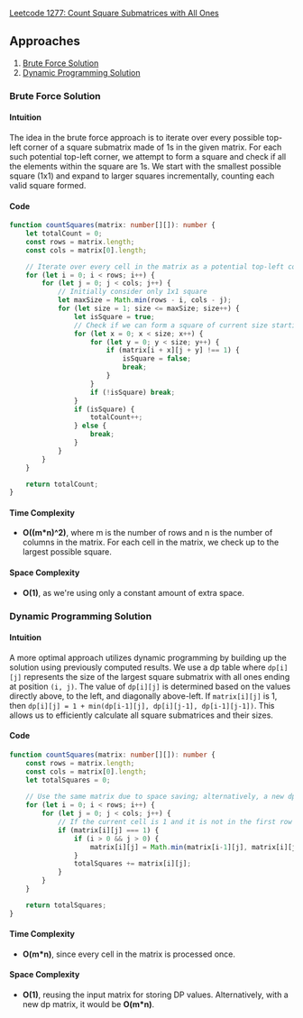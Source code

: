 [Leetcode 1277: Count Square Submatrices with All Ones](https://leetcode.com/problems/count-square-submatrices-with-all-ones/)

## Approaches
1. [Brute Force Solution](#brute-force-solution)
2. [Dynamic Programming Solution](#dynamic-programming-solution)

### Brute Force Solution

#### Intuition
The idea in the brute force approach is to iterate over every possible top-left corner of a square submatrix made of 1s in the given matrix. For each such potential top-left corner, we attempt to form a square and check if all the elements within the square are 1s. We start with the smallest possible square (1x1) and expand to larger squares incrementally, counting each valid square formed.

#### Code
```typescript
function countSquares(matrix: number[][]): number {
    let totalCount = 0;
    const rows = matrix.length;
    const cols = matrix[0].length;

    // Iterate over every cell in the matrix as a potential top-left corner of the square
    for (let i = 0; i < rows; i++) {
        for (let j = 0; j < cols; j++) {
            // Initially consider only 1x1 square
            let maxSize = Math.min(rows - i, cols - j);
            for (let size = 1; size <= maxSize; size++) {
                let isSquare = true;
                // Check if we can form a square of current size starting at (i,j)
                for (let x = 0; x < size; x++) {
                    for (let y = 0; y < size; y++) {
                        if (matrix[i + x][j + y] !== 1) {
                            isSquare = false;
                            break;
                        }
                    }
                    if (!isSquare) break;
                }
                if (isSquare) {
                    totalCount++;
                } else {
                    break;
                }
            }
        }
    }

    return totalCount;
}
```

#### Time Complexity
- **O((m*n)^2)**, where m is the number of rows and n is the number of columns in the matrix. For each cell in the matrix, we check up to the largest possible square.
   
#### Space Complexity
- **O(1)**, as we're using only a constant amount of extra space.

### Dynamic Programming Solution

#### Intuition
A more optimal approach utilizes dynamic programming by building up the solution using previously computed results. We use a dp table where `dp[i][j]` represents the size of the largest square submatrix with all ones ending at position `(i, j)`. The value of `dp[i][j]` is determined based on the values directly above, to the left, and diagonally above-left. If `matrix[i][j]` is 1, then `dp[i][j] = 1 + min(dp[i-1][j], dp[i][j-1], dp[i-1][j-1])`. This allows us to efficiently calculate all square submatrices and their sizes.

#### Code
```typescript
function countSquares(matrix: number[][]): number {
    const rows = matrix.length;
    const cols = matrix[0].length;
    let totalSquares = 0;
    
    // Use the same matrix due to space saving; alternatively, a new dp table can also be used.
    for (let i = 0; i < rows; i++) {
        for (let j = 0; j < cols; j++) {
            // If the current cell is 1 and it is not in the first row or first column
            if (matrix[i][j] === 1) {
                if (i > 0 && j > 0) {
                    matrix[i][j] = Math.min(matrix[i-1][j], matrix[i][j-1], matrix[i-1][j-1]) + 1;
                }
                totalSquares += matrix[i][j];
            }
        }
    }

    return totalSquares;
}
```

#### Time Complexity
- **O(m*n)**, since every cell in the matrix is processed once.

#### Space Complexity
- **O(1)**, reusing the input matrix for storing DP values. Alternatively, with a new dp matrix, it would be **O(m*n)**.

